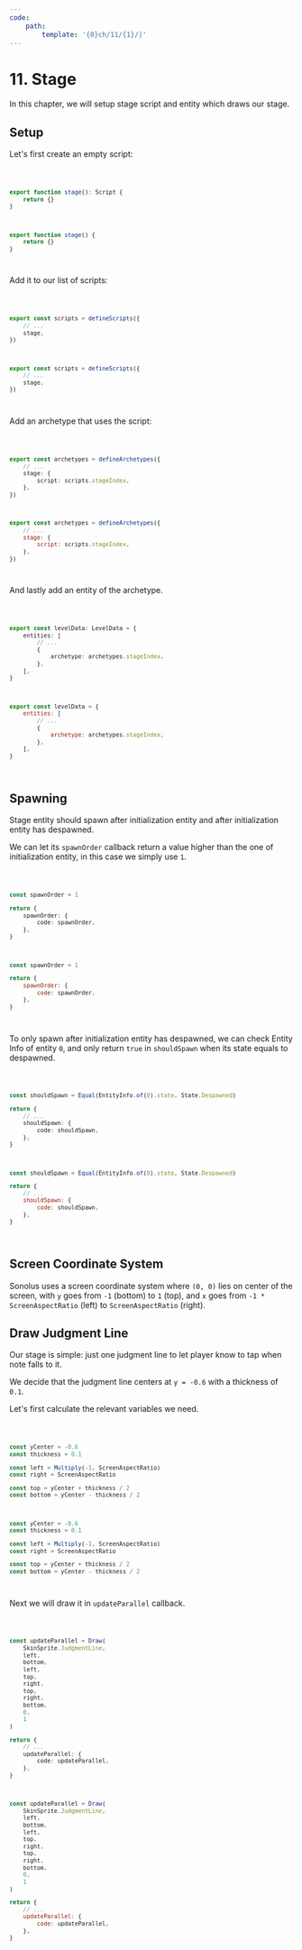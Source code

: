 ```yaml
---
code:
    path:
        template: '{0}ch/11/{1}/|'
---
```


# 11. Stage

In this chapter, we will setup stage script and entity which draws our stage.

## Setup

Let's first create an empty script:

<Code pathTemplate="{0}src/engine/data/scripts/stage.{2}">

```ts
export function stage(): Script {
    return {}
}
```

```js
export function stage() {
    return {}
}
```

</Code>

Add it to our list of scripts:

<Code pathTemplate="{0}src/engine/data/scripts/index.{2}">

```ts
export const scripts = defineScripts({
    // ...
    stage,
})
```

```js
export const scripts = defineScripts({
    // ...
    stage,
})
```

</Code>

Add an archetype that uses the script:

<Code pathTemplate="{0}src/engine/data/archetypes.{2}">

```ts
export const archetypes = defineArchetypes({
    // ...
    stage: {
        script: scripts.stageIndex,
    },
})
```

```js
export const archetypes = defineArchetypes({
    // ...
    stage: {
        script: scripts.stageIndex,
    },
})
```

</Code>

And lastly add an entity of the archetype.

<Code pathTemplate="{0}src/level/data/index.{2}">

```ts
export const levelData: LevelData = {
    entities: [
        // ...
        {
            archetype: archetypes.stageIndex,
        },
    ],
}
```

```js
export const levelData = {
    entities: [
        // ...
        {
            archetype: archetypes.stageIndex,
        },
    ],
}
```

</Code>

## Spawning

Stage entity should spawn after initialization entity and after initialization entity has despawned.

We can let its `spawnOrder` callback return a value higher than the one of initialization entity, in this case we simply use `1`.

<Code pathTemplate="{0}src/engine/data/scripts/stage.{2}">

```ts
const spawnOrder = 1

return {
    spawnOrder: {
        code: spawnOrder,
    },
}
```

```js
const spawnOrder = 1

return {
    spawnOrder: {
        code: spawnOrder,
    },
}
```

</Code>

To only spawn after initialization entity has despawned, we can check Entity Info of entity `0`, and only return `true` in `shouldSpawn` when its state equals to despawned.

<Code pathTemplate="{0}src/engine/data/scripts/stage.{2}">

```ts
const shouldSpawn = Equal(EntityInfo.of(0).state, State.Despawned)

return {
    // ...
    shouldSpawn: {
        code: shouldSpawn,
    },
}
```

```js
const shouldSpawn = Equal(EntityInfo.of(0).state, State.Despawned)

return {
    // ...
    shouldSpawn: {
        code: shouldSpawn,
    },
}
```

</Code>

## Screen Coordinate System

Sonolus uses a screen coordinate system where `(0, 0)` lies on center of the screen, with `y` goes from `-1` (bottom) to `1` (top), and `x` goes from `-1 * ScreenAspectRatio` (left) to `ScreenAspectRatio` (right).

## Draw Judgment Line

Our stage is simple: just one judgment line to let player know to tap when note falls to it.

We decide that the judgment line centers at `y = -0.6` with a thickness of `0.1`.

Let's first calculate the relevant variables we need.

<Code pathTemplate="{0}src/engine/data/scripts/stage.{2}">

```ts
const yCenter = -0.6
const thickness = 0.1

const left = Multiply(-1, ScreenAspectRatio)
const right = ScreenAspectRatio

const top = yCenter + thickness / 2
const bottom = yCenter - thickness / 2
```

```js
const yCenter = -0.6
const thickness = 0.1

const left = Multiply(-1, ScreenAspectRatio)
const right = ScreenAspectRatio

const top = yCenter + thickness / 2
const bottom = yCenter - thickness / 2
```

</Code>

Next we will draw it in `updateParallel` callback.

<Code pathTemplate="{0}src/engine/data/scripts/stage.{2}">

```ts
const updateParallel = Draw(
    SkinSprite.JudgmentLine,
    left,
    bottom,
    left,
    top,
    right,
    top,
    right,
    bottom,
    0,
    1
)

return {
    // ...
    updateParallel: {
        code: updateParallel,
    },
}
```

```js
const updateParallel = Draw(
    SkinSprite.JudgmentLine,
    left,
    bottom,
    left,
    top,
    right,
    top,
    right,
    bottom,
    0,
    1
)

return {
    // ...
    updateParallel: {
        code: updateParallel,
    },
}
```

</Code>
